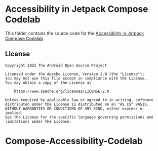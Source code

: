 # Accessibility in Jetpack Compose Codelab

This folder contains the source code for
the [Accessibility in Jetpack Compose Codelab](https://developer.android.com/codelabs/jetpack-compose-accessibility)

## License

```
Copyright 2021 The Android Open Source Project

Licensed under the Apache License, Version 2.0 (the "License");
you may not use this file except in compliance with the License.
You may obtain a copy of the License at

    https://www.apache.org/licenses/LICENSE-2.0

Unless required by applicable law or agreed to in writing, software
distributed under the License is distributed on an "AS IS" BASIS,
WITHOUT WARRANTIES OR CONDITIONS OF ANY KIND, either express or implied.
See the License for the specific language governing permissions and
limitations under the License.
```
# Compose-Accessibility-Codelab
